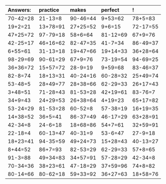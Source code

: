 | Answers: | practice | makes | perfect | ! |
| :--- | :--- | :--- | :--- | :--- |
| 70-42=28 | 21-13=8 | 90-46=44 | 9+53=62 | 78+5=83 | 
| 19+2=21 | 13+78=91 | 27+25=52 | 9+6=15 | 72-17=55 | 
| 47+25=72 | 97-79=18 | 58+6=64 | 81-12=69 | 67+9=76 | 
| 42-25=17 | 46+16=62 | 82-47=35 | 41-7=34 | 86-49=37 | 
| 6+55=61 | 31-13=18 | 19+47=66 | 19+14=33 | 36+28=64 | 
| 98-29=69 | 90-61=29 | 67+9=76 | 73-19=54 | 94-69=25 | 
| 36+36=72 | 15+57=72 | 28-9=19 | 9+59=68 | 83-46=37 | 
| 82-8=74 | 18+13=31 | 40-24=16 | 60-28=32 | 25+49=74 | 
| 53-48=5 | 28+49=77 | 28+38=66 | 62-29=33 | 26+17=43 | 
| 3+48=51 | 71-28=43 | 81-53=28 | 42+19=61 | 83-76=7 | 
| 34+9=43 | 24+29=53 | 26+38=64 | 4+19=23 | 65+17=82 | 
| 53-24=29 | 81-53=28 | 60-52=8 | 57-38=19 | 16+19=35 | 
| 14+38=52 | 36+5=41 | 86-37=49 | 46-17=29 | 63+28=91 | 
| 42-34=8 | 24-6=18 | 18+68=86 | 54+7=61 | 32+59=91 | 
| 22-18=4 | 60-13=47 | 40-31=9 | 53-6=47 | 27-9=18 | 
| 18+23=41 | 94-35=59 | 49+24=73 | 15+28=43 | 40-13=27 | 
| 8+44=52 | 86+7=93 | 82-53=29 | 62-29=33 | 57+8=65 | 
| 91-3=88 | 49+34=83 | 34+57=91 | 57-28=29 | 42-34=8 | 
| 70-34=36 | 38+23=61 | 47-18=29 | 37+59=96 | 74+8=82 | 
| 80-14=66 | 80-62=18 | 59+33=92 | 36+27=63 | 18+58=76 | 
